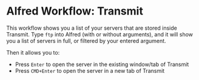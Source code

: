 # Alfred Workflow: Transmit

This workflow shows you a list of your servers that are stored inside Transmit. Type `ftp` into Alfred (with or without arguments), and it will show you a list of servers in full, or filtered by your entered argument.

Then it allows you to:

- Press `Enter` to open the server in the existing window/tab of Transmit
- Press `CMD+Enter` to open the server in a new tab of Transmit
